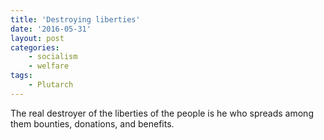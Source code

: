 ```yaml
---
title: 'Destroying liberties'
date: '2016-05-31'
layout: post
categories:
    - socialism
    - welfare
tags:
    - Plutarch
---
```


The real destroyer of the liberties of the people is he who spreads among them bounties, donations, and benefits.